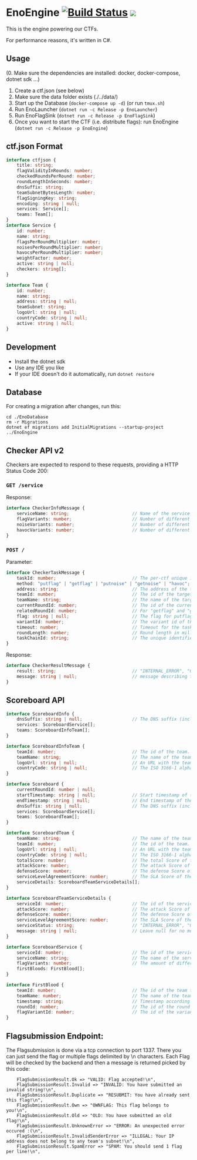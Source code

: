 # EnoEngine [![Build Status](https://dev.azure.com/ENOFLAG/ENOWARS/_apis/build/status/enowars.EnoEngine?branchName=master)](https://dev.azure.com/ENOFLAG/ENOWARS/_build) ![](https://tokei.rs/b1/github/enowars/EnoEngine)

This is the engine powering our CTFs.

For performance reasons, it's written in C#.

## Usage
(0. Make sure the dependencies are installed: docker, docker-compose, dotnet sdk ...)
1. Create a ctf.json (see below)
2. Make sure the data folder exists (./../data/)
3. Start up the Database (`docker-compose up -d`) (or run `tmux.sh`)
4. Run EnoLauncher (`dotnet run -c Release -p EnoLauncher`)
5. Run EnoFlagSink (`dotnet run -c Release -p EnoFlagSink`)
6. Once you want to start the CTF (i.e. distribute flags): run EnoEngine (`dotnet run -c Release -p EnoEngine`)

## ctf.json Format
```ts
interface ctfjson {
    title: string;
    flagValidityInRounds: number;
    checkedRoundsPerRound: number;
    roundLengthInSeconds: number;
    dnsSuffix: string;
    teamSubnetBytesLength: number;
    flagSigningKey: string;
    encoding: string | null;
    services: Service[];
    teams: Team[];
}
interface Service {
    id: number;
    name: string;
    flagsPerRoundMultiplier: number;
    noisesPerRoundMultiplier: number;
    havocsPerRoundMultiplier: number;
    weightFactor: number;
    active: string | null;
    checkers: string[];
}

interface Team {
    id: number;
    name: string;
    address: string | null;
    teamSubnet: string;
    logoUrl: string | null;
    countryCode: string | null;
    active: string | null;
}
```

## Development
- Install the dotnet sdk
- Use any IDE you like
- If your IDE doesn't do it automatically, run `dotnet restore`

## Database
For creating a migration after changes, run this:
```
cd ./EnoDatabase
rm -r Migrations
dotnet ef migrations add InitialMigrations --startup-project ../EnoEngine
```

## Checker API v2
Checkers are expected to respond to these requests, providing a HTTP Status Code 200:

### `GET /service`
Response:
```ts
interface CheckerInfoMessage {
    serviceName: string;                        // Name of the service
    flagVariants: number;                       // Number of different variants supported for storing/retrieving flags. Each variant must correspond to a different location/flag store in the service.
    noiseVariants: number;                      // Number of different variants supported for storing/retrieving noise. Different variants must not necessarily store the noise in different locations.
    havocVariants: number;                      // Number of different variants supported for havoc.
}
```

### `POST /`
Parameter:
```ts
interface CheckerTaskMessage {
    taskId: number;                             // The per-ctf unique id of a task.
    method: "putflag" | "getflag" | "putnoise" | "getnoise" | "havoc";
    address: string;                            // The address of the target team's vulnbox. Can be either an IP address or a valid hostname.
    teamId: number;                             // The id of the target team.
    teamName: string;                           // The name of the target team.
    currentRoundId: number;                     // The id of the current round.
    relatedRoundId: number;                     // For "getflag" and "getnoise", this is the id of the round in which the corresponding "putflag" or "putnoise" happened. For "putflag", "putnoise" and "havoc", this is always identical to currentRoundId. Use the taskChainId to store/retrieve data related to the corresponding "putflag" or "putnoise" instead of using relatedRoundId directly.
    flag: string | null;                        // The flag for putflag and getflag, otherwise null.
    variantId: number;                          // The variant id of the task. Used to support different flag, noise and havoc methods. Starts at 0.
    timeout: number;                            // Timeout for the task in milliseconds.
    roundLength: number;                        // Round length in milliseconds.
    taskChainId: string;                        // The unique identifier of a chain of tasks (i.e. putflag and getflags or putnoise and getnoise for the same flag/noise share an Id, each havoc has its own Id). Should be used in the database to store e.g. credentials created during putlfag and required in getflag. It is up to the caller to ensure the aforementioned criteria are met, the Engine achieves this by composing it the following way: "{flag|noise|havoc}_s{serviceId}_r{relatedRoundId}_t{teamId}_i{uniqueVariantIndex}". A checker may be called multiple times with the same method, serviceId, roundId, teamId and variantId, in which case the uniqueVariantIndex can be used to distinguish the taskChains.
}
```
Response:
```ts
interface CheckerResultMessage {
    result: string;                             // "INTERNAL_ERROR", "OK", MUMBLE", or "OFFLINE".
    message: string | null;                     // message describing the error, displayed on the public scoreboard if not null
}
```

## Scoreboard API
```ts
interface ScoreboardInfo {
    dnsSuffix: string | null;                   // The DNS suffix (including the leading dot), if DNS is used. Example: ".bambi.ovh"
    services: ScoreboardService[];
    teams: ScoreboardInfoTeam[];
}

interface ScoreboardInfoTeam {
    teamId: number;                             // The id of the team.
    teamName: string;                           // The name of the team.
    logoUrl: string | null;                     // An URL with the team's logo, or null.
    countryCode: string | null;                 // The ISO 3166-1 alpha-2 country code (uppercase), or null.
}

interface Scoreboard {
    currentRoundId: number | null;
    startTimestamp: string | null;              // Start timestamp of the current round according to ISO-86-01 ("yyyy-MM-ddTHH:mm:ss.fffZ") in UTC.
    endTimestamp: string | null;                // End timestamp of the current round according to ISO-86-01 ("yyyy-MM-ddTHH:mm:ss.fffZ") in UTC.
    dnsSuffix: string | null;                   // The DNS suffix (including the leading dot), if DNS is used. Example: ".bambi.ovh"
    services: ScoreboardService[];
    teams: ScoreboardTeam[];
}

interface ScoreboardTeam {
    teamName: string;                           // The name of the team.
    teamId: number;                             // The id of the team.
    logoUrl: string | null;                     // An URL with the team's logo, or null.
    countryCode: string | null;                 // The ISO 3166-1 alpha-2 country code (uppercase), or null.
    totalScore: number;                         // The total Score of the team.
    attackScore: number;                        // The attack Score of the team.
    defenseScore: number;                       // The defense Score of the team.
    serviceLevelAgreementScore: number;         // The SLA Score of the team.
    serviceDetails: ScoreboardTeamServiceDetails[];
}

interface ScoreboardTeamServiceDetails {
    serviceId: number;                          // The id of the service.
    attackScore: number;                        // The attack Score of the team in the service.
    defenseScore: number;                       // The defense Score of the team.
    serviceLevelAgreementScore: number;         // The SLA Score of the team in the service.
    serviceStatus: string;                      // "INTERNAL_ERROR", "OFFLINE", "MUMBLE", "RECOVERING", "OK", "INACTIVE"
    message: string | null;                     // Leave null for no message, otherwise the message is displayed
}

interface ScoreboardService {
    serviceId: number;                          // The id of the service.
    serviceName: string;                        // The name of the service.
    flagVariants: number;                       // The amount of different flag variants.
    firstBloods: FirstBlood[];
}

interface FirstBlood {
    teamId: number;                             // The id of the team that scored the firstblood.
    teamName: number;                           // The name of the team that scored the firstblood.
    timestamp: string;                          // Timestamp according to ISO-86-01 ("yyyy-MM-ddTHH:mm:ss.fffZ") in UTC.
    roundId: number;                            // The id of the round in which the firstblood was submitted.
    flagVariantId: number;                      // The id of the variant.
}
```
## Flagsubmission Endpoint:
The Flagsubmission is done via a tcp connection to port 1337. There you can just send the flag or multiple flags delimited by \n characters. Each Flag will be checked by the backend and then a message is returned picked by this code:
```
    FlagSubmissionResult.Ok => "VALID: Flag accepted!\n",
    FlagSubmissionResult.Invalid => "INVALID: You have submitted an invalid string!\n",
    FlagSubmissionResult.Duplicate => "RESUBMIT: You have already sent this flag!\n",
    FlagSubmissionResult.Own => "OWNFLAG: This flag belongs to you!\n",
    FlagSubmissionResult.Old => "OLD: You have submitted an old flag!\n",
    FlagSubmissionResult.UnknownError => "ERROR: An unexpected error occured :(\n",
    FlagSubmissionResult.InvalidSenderError => "ILLEGAL: Your IP address does not belong to any team's subnet!\n",
    FlagSubmissionResult.SpamError => "SPAM: You should send 1 flag per line!\n",
```
